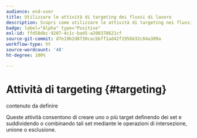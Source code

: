 ```yaml
---
audience: end-user
title: Utilizzare le attività di targeting dei flussi di lavoro
description: Scopri come utilizzare le attività di targeting nei flussi di lavoro di Adobe Campaign Web
badge: label="Alpha" type="Positive"
exl-id: ffd58dbc-9207-4c1c-bad5-a208378621cf
source-git-commit: d7e19b2d8730cacbbff1ad42f1956b32c84a309a
workflow-type: ht
source-wordcount: '48'
ht-degree: 100%

---
```


# Attività di targeting {#targeting}

contenuto da definire

<!--à reformuler-->Queste attività consentono di creare uno o più target definendo dei set e suddividendo o combinando tali set mediante le operazioni di intersezione, unione o esclusione.
